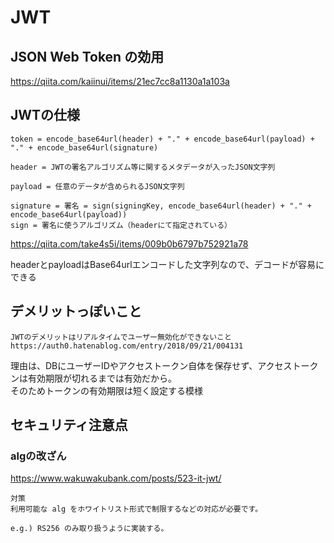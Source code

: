 # JWT
## JSON Web Token の効用
https://qiita.com/kaiinui/items/21ec7cc8a1130a1a103a

## JWTの仕様
```
token = encode_base64url(header) + "." + encode_base64url(payload) + "." + encode_base64url(signature)

header = JWTの署名アルゴリズム等に関するメタデータが入ったJSON文字列

payload = 任意のデータが含められるJSON文字列

signature = 署名 = sign(signingKey, encode_base64url(header) + "." + encode_base64url(payload))
sign = 署名に使うアルゴリズム（headerにて指定されている）
```
https://qiita.com/take4s5i/items/009b0b6797b752921a78

headerとpayloadはBase64urlエンコードした文字列なので、デコードが容易にできる

## デメリットっぽいこと
```
JWTのデメリットはリアルタイムでユーザー無効化ができないこと
https://auth0.hatenablog.com/entry/2018/09/21/004131
```
理由は、DBにユーザーIDやアクセストークン自体を保存せず、アクセストークンは有効期限が切れるまでは有効だから。  
そのためトークンの有効期限は短く設定する模様

## セキュリティ注意点
### algの改ざん
https://www.wakuwakubank.com/posts/523-it-jwt/
```
対策
利用可能な alg をホワイトリスト形式で制限するなどの対応が必要です。

e.g.) RS256 のみ取り扱うように実装する。
```